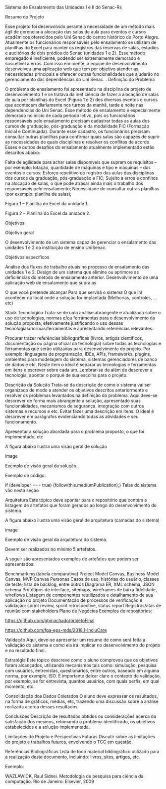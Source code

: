 Sistema de Ensalamento das Unidades I e II do Senac-Rs


Resumo do Projeto

Esse projeto foi desenvolvido perante a necessidade de um método mais ágil de gerenciar a alocação das salas de aula para eventos e cursos acadêmicos oferecidos pelo Uni Senac do centro histórico de Porto Alegre. Atualmente os funcionários responsáveis pelo ensalamento se utilizam de planilhas do Excel para manter os registros das reservas de salas, estúdios e auditórios de dois prédios do Senac (unidades 1 e 2). Esse método empregado é ineficiente, podendo ser extremamente demorado e suscetível a erros. Com isso em mente, a equipe de desenvolvimento desenvolveu uma aplicação web que tem por objetivo atender as necessidades principais e oferecer outras funcionalidades que ajudarão no gerenciamento das dependências do Uni Senac.
.
Definição do Problema

O problema do ensalamento foi apresentado na disciplina de projeto de desenvolvimento 1 e se tratava da ineficiência de fazer a alocação de salas de aula por planilhas do Excel (Figura 1 e 2) dos diversos eventos e cursos que acontecem diariamente nos turnos da manhã, tarde e noite nas dependências do Uni Senac. Esse método de ensalamento é especialmente demorado no início de cada período letivo, pois os funcionários responsáveis pelo ensalamento precisam cadastrar todas as aulas dos cursos de graduação, pós-graduação e da modalidade FIC (Formação Inicial e Continuada). Durante esse cadastro, os funcionários precisam consultar outras planilhas para confirmar quais salas são capazes de suprir as necessidades de quais disciplinas e resolver os conflitos de acordo. Esses e outros desafios do ensalamento atualmente implementado estão descritos abaixo:


Falta de agilidade para achar salas disponíveis que supram os requisitos – por exemplo:  lotação, quantidade de máquinas e tipo e máquinas – dos eventos e cursos;
Esforço repetitivo do registro das aulas das disciplinas dos cursos de graduação, pós-graduação e FIC;
Sujeito a erros e conflitos na alocação de salas, o que pode atrasar ainda mais o trabalho dos responsáveis pelo ensalamento;
Necessidade de consultar outras planilhas (por exemplo: planilha de salas);




Figura 1 – Planilha do Excel da unidade 1.



Figura 2 – Planilha do Excel da unidade 2.



Objetivos

Objetivo geral

O desenvolvimento de um sistema capaz de gerenciar o ensalamento das unidades 1 e 2 da instituição de ensino UniSenac.

Objetivos específicos

Análise dos fluxos de trabalho atuais no processo de ensalamento das unidades 1 e 2.
Design de um sistema que elimine ou aprimore as deficiências do método de ensalamento anterior.
Desenvolvimento de uma aplicação web de ensalamento que supra as   


O que você pretende alcançar
Para que servirá o sistema
O que irá acontecer no local onde a solução for implantada (Melhorias, controles, …etc)


Stack Tecnológico
Trata-se de uma análise abrangente e atualizada sobre o uso de tecnologias, normas e/ou ferramentas para o desenvolvimento da solução proposta, efetivamente justificando o uso dessas tecnologias/normas/ferramentas e apresentando referências relevantes.

Procurar trazer referências bibliográficas (livros, artigos científicos, documentação ou página oficial da tecnologia) sobre todas as tecnologias e ferramentas que serão utilizadas para desenvolvimento do projeto. Por exemplo: linguagens de programação, IDEs, APIs, frameworks, plugins, ambientes para modelagem do sistema, sistemas gerenciadores de banco de dados e etc. Neste item o ideal é separar as tecnologias e ferramentas em itens e escrever sobre cada um. Lembrar-se de além de descrever a tecnologia, apontar o porquê de sua escolha para o projeto.

Descrição da Solução
Trata-se da descrição de como o sistema vai ser organizado de modo a atender os objetivos descritos anteriormente e resolver os problemas levantados na definição do problema. Aqui deve-se descrever de forma mais abrangente a solução, apresentado suas funcionalidades, mecanismos de segurança, integração com outros sistemas e recursos e etc. Evitar fazer uma descrição em itens. O ideal é descrever em parágrafos evidenciando todas as atividades e seu funcionamento.

Apresentar a solução abordada para o problema proposto, o que foi implementado, etc

A figura abaixo ilustra uma visão geral de solução

image

Exemplo de visão geral da solução.

Exemplo de código:

if (developer === true) {follow(this.mediumPublication);}
Telas do sistema vão nesta seção

Arquitetura
Este tópico deve apontar para o repositório que contém a listagem de artefatos que foram gerados ao longo do desenvolvimento do sistema.

A figura abaixo ilustra uma visão geral de arquitetura (camadas do sistema)

image

Exemplo de visão geral da arquitetura do sistema.

Devem ser realizados no mínimo 5 artefatos.

A seguir são apresentados exemplos de artefatos que podem ser apresentados:

Benchmarking (tabela comparativa)
Project Model Canvas, Business Model Canvas, MVP Canvas
Personas
Casos de uso, histórias do usuário, classes de teste; lista de backlog, entre outros
Diagrama ER, XML schema, JSON schema
Protótipos de interface, sitemaps, wireframes de baixa fidelidade, wireflows
Listagem de componentes reutilizados e detalhamento de sua aplicação no projeto
Documentação de processos de verificação e validação: sprint review, sprint retrospective, status report
Registros/atas de reunião com stakeholders
Plano de Negócios
Exemplos de repositórios:

https://github.com/gbmachado/projetoFinal

https://github.com/fga-eps-mds/2018.1-IncluCare

Validação
Aqui, deve-se apresentar um resumo de como será feita a validação do sistema e como ela irá implicar no desenvolvimento do projeto e no resultado final.

Estratégia
Este tópico descreve como o aluno comprovou que os objetivos foram alcançados, utilizando mecanismos tais como: simulação, pesquisa com usuários, entrevistas, questionários, entre outros, baseado em alguma norma, por exemplo, ISO. É importante deixar claro o contexto de validação, por exemplo, se for entrevista, quantos usuários, com quais perfis, em qual momento, etc.

Consolidação dos Dados Coletados
O aluno deve expressar os resultados, na forma de gráficos, médias, etc, trazendo uma discussão sobre a análise realizada acerca desses resultados.

Conclusões
Descrição de resultados obtidos ou considerações acerca da satisfação dos mesmos, retomando o problema identificado, os objetivos estabelecidos e a solução implementada.

Limitações do Projeto e Perspectivas Futuras Discutir sobre as limitações do projeto e trabalhos futuros, envolvendo o TCC em questão.

Referências Bibliográficas
Lista de todo material bibliográfico utilizado para a realização deste documento, incluindo: livros, sites, artigos, etc.

Exemplo:

WAZLAWICK, Raul Sidnei. Metodologia de pesquisa para ciência da computação. Rio de Janeiro: Elsevier, 2009
